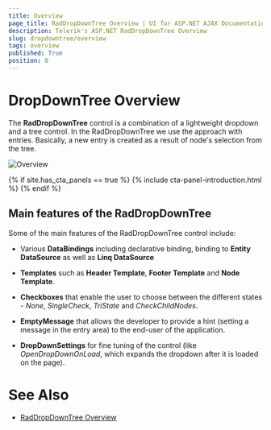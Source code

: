 ```yaml
---
title: Overview
page_title: RadDropDownTree Overview | UI for ASP.NET AJAX Documentation
description: Telerik's ASP.NET RadDropDownTree Overview
slug: dropdowntree/overview
tags: overview
published: True
position: 0
---
```


# DropDownTree Overview





The **RadDropDownTree** control is a combination of a lightweight dropdown and a tree control. In the RadDropDownTree we use the approach with entries. Basically, a new entry is created as a result of node's selection from the tree.

![Overview](images/dopdowntree_overview.png)

{% if site.has_cta_panels == true %}
{% include cta-panel-introduction.html %}
{% endif %}

## Main features of the RadDropDownTree

Some of the main features of the RadDropDownTree control include:

* Various **DataBindings** including declarative binding, binding to **Entity DataSource** as well as **Linq DataSource**

* **Templates** such as **Header Template**, **Footer Template** and **Node Template**.

* **Checkboxes** that enable the user to choose between the different states - *None*, *SingleCheck*, *TriState* and *CheckChildNodes*.

* **EmptyMessage** that allows the developer to provide a hint (setting a message in the entry area) to the end-user of the application.

* **DropDownSettings** for fine tuning of the control (like *OpenDropDownOnLoad*, which expands the dropdown after it is loaded on the page).

# See Also

 * [RadDropDownTree Overview](https://demos.telerik.com/aspnet-ajax/dropdowntree/examples/overview/defaultcs.aspx)
